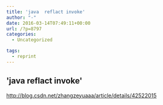 ```yaml
---
title: 'java  reflact invoke'
author: "-"
date: 2016-03-14T07:49:11+00:00
url: /?p=8797
categories:
  - Uncategorized

tags:
  - reprint
---
```

## 'java  reflact invoke'
http://blog.csdn.net/zhangzeyuaaa/article/details/42522015